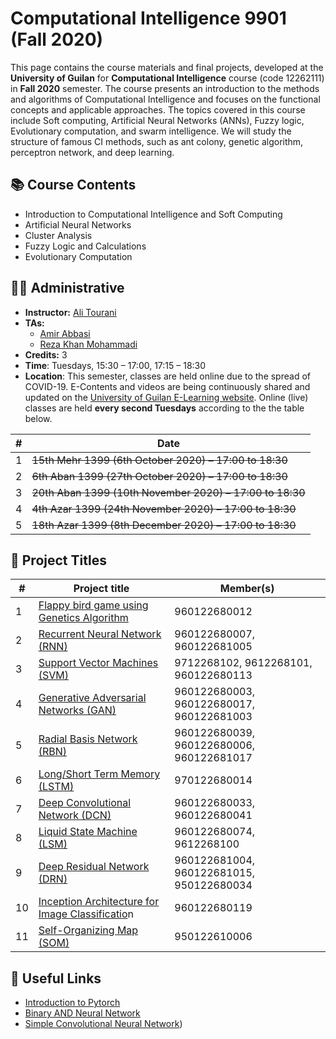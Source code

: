 # Computational Intelligence 9901 (Fall 2020)

This page contains the course materials and final projects, developed at the **University of Guilan** for **Computational Intelligence** course (code 12262111) in **Fall 2020** semester. The course presents an introduction to the methods and algorithms of Computational Intelligence and focuses on the functional concepts and applicable approaches. The topics covered in this course include Soft computing, Artificial Neural Networks (ANNs), Fuzzy logic, Evolutionary computation, and swarm intelligence. We will study the structure of famous CI methods, such as ant colony, genetic algorithm, perceptron network, and deep learning.

## 📚 Course Contents

- Introduction to Computational Intelligence and Soft Computing
- Artificial Neural Networks
- Cluster Analysis
- Fuzzy Logic and Calculations
- Evolutionary Computation

## 👨‍🏫 Administrative

- **Instructor:** [Ali Tourani](http://alitourani.ir/downloadable-files/ "Ali Tourani")
- **TAs:**
	- [Amir Abbasi](mailto:amir.abbasi.rose@gmail.com "Amir Abbasi")
	- [Reza Khan Mohammadi](https://ledengary.github.io/ "Reza Khan Mohammadi")
- **Credits:** 3
- **Time**: Tuesdays, 15:30 – 17:00, 17:15 – 18:30
- **Location**: This semester, classes are held online due to the spread of COVID-19. E-Contents and videos are being continuously shared and updated on the [University of Guilan E-Learning website](https://ecent2.guilan.ac.ir/ "University of Guilan's E-Learning website"). Online (live) classes are held **every second Tuesdays** according to the the table below.

| # | Date |
| ------------ | ------------ |
| 1 | ~~15th Mehr 1399 (6th October 2020) – 17:00 to 18:30~~ |
| 2 | ~~6th Aban 1399 (27th October 2020) – 17:00 to 18:30~~ |
| 3 | ~~20th Aban 1399 (10th November 2020) – 17:00 to 18:30~~ |
| 4 | ~~4th Azar 1399 (24th November 2020) – 17:00 to 18:30~~ |
| 5 | ~~18th Azar 1399 (8th December 2020) – 17:00 to 18:30~~ |


## 🔨 Project Titles

| # | Project title | Member(s) |
| ------------ | ------------ | ------------ |
| 1 | [Flappy bird game using Genetics Algorithm](https://github.com/alitourani/computational-intelligence-class-9901/tree/master/G01-Genetic-Algorithm-Flappy-Bird "Flappy bird game using Genetics Algorithm") | 960122680012 |
| 2 | [Recurrent Neural Network (RNN)](https://github.com/alitourani/computational-intelligence-class-9901/tree/master/G02-Recurrent-Neural-Network "Recurrent Neural Network (RNN)") | 960122680007, 960122681005 |
| 3 | [Support Vector Machines (SVM)](https://github.com/alitourani/computational-intelligence-class-9901/tree/master/G03-Support-Vector-Machine "Support Vector Machines (SVM)") | 9712268102, 9612268101, 960122680113 |
| 4 | [Generative Adversarial Networks (GAN)](https://github.com/alitourani/computational-intelligence-class-9901/tree/master/G04-Generative-Adversarial-Networks "Generative Adversarial Networks (GAN)") | 960122680003, 960122680017, 960122681003 |
| 5 | [Radial Basis Network (RBN)](https://github.com/alitourani/computational-intelligence-class-9901/tree/master/G05-Radial-Basis-Network "Radial Basis Network (RBN)") | 960122680039, 960122680006, 960122681017 |
| 6 | [Long/Short Term Memory (LSTM)](https://github.com/alitourani/computational-intelligence-class-9901/tree/master/G06-Long-Short-Term-Memory "Long/Short Term Memory (LSTM)") | 970122680014 |
| 7 | [Deep Convolutional Network (DCN)](https://github.com/alitourani/computational-intelligence-class-9901/tree/master/G07-Deep-Convolutional-Network "Deep Convolutional Network (DCN)") | 960122680033, 960122680041 |
| 8 | [Liquid State Machine (LSM)](https://github.com/alitourani/computational-intelligence-class-9901/tree/master/G08-Liquid-State-Machine "Liquid State Machine (LSM)") | 960122680074, 9612268100 |
| 9 | [Deep Residual Network (DRN)](https://github.com/alitourani/computational-intelligence-class-9901/tree/master/G09-Deep-Residual-Network "Deep Residual Network (DRN)") | 960122681004, 960122681015, 950122680034 |
| 10 | [Inception Architecture for Image Classificatio](https://github.com/alitourani/computational-intelligence-class-9901/tree/master/G10-Inception-Architecture-Image-Classification "Inception Architecture for Image Classificatio")n | 960122680119 |
| 11 | [Self-Organizing Map (SOM)](https://github.com/alitourani/computational-intelligence-class-9901/tree/master/G11-Self-Organizing-Map "Self-Organizing Map (SOM)") | 950122610006 |

## 🔗 Useful Links

- [Introduction to Pytorch](https://www.aparat.com/v/EMw10?playlist=648957 "Introduction to Pytorch")
- [Binary AND Neural Network](https://colab.research.google.com/drive/1uXsT5gbKNawp1QBRy03FhN0KQmW_KRZN?usp=sharing "Binary AND Neural Network")
- [Simple Convolutional Neural Network](https://colab.research.google.com/drive/13IZ7Z0SEkx2ikEE5sNGm3NQbcKlOxaG7?usp=sharing "Simple Convolutional Neural Network"))
